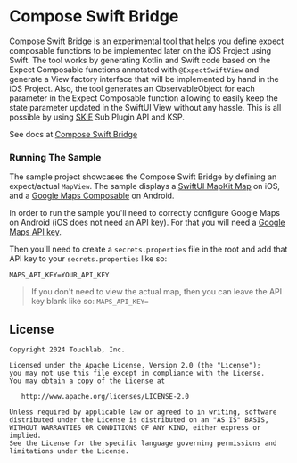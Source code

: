 # Compose Swift Bridge

Compose Swift Bridge is an experimental tool that helps you define expect composable functions to be
implemented later on the iOS Project using Swift. The tool works by generating Kotlin and Swift code
based on the Expect Composable functions annotated with `@ExpectSwiftView` and generate a View factory interface that will be implemented
by hand in the iOS Project. Also, the tool generates an ObservableObject for each parameter in the Expect Composable function
allowing to easily keep the state parameter updated in the SwiftUI View without any hassle. This is all possible by using [SKIE](https://skie.touchlab.co/) Sub Plugin API and KSP.

See docs at [Compose Swift Bridge](https://touchlab.co/composeswiftbridge)

### Running The Sample

The sample project showcases the Compose Swift Bridge by defining an expect/actual `MapView`. The
sample displays a [SwiftUI MapKit Map](https://developer.apple.com/documentation/mapkit/mapkit_for_swiftui) on iOS, 
and a [Google Maps Composable](https://github.com/googlemaps/android-maps-compose) on Android.

In order to run the sample you'll need to correctly configure Google Maps on Android (iOS does not need an API key). 
For that you will need a [Google Maps API key](https://developers.google.com/maps/documentation/android-sdk/get-api-key).

Then you'll need to create a `secrets.properties` file in the root and add that API key to your `secrets.properties` like so:

```
MAPS_API_KEY=YOUR_API_KEY
```

> If you don't need to view the actual map, then you can leave the API key blank like so: `MAPS_API_KEY=`


## License

```
Copyright 2024 Touchlab, Inc.

Licensed under the Apache License, Version 2.0 (the "License");
you may not use this file except in compliance with the License.
You may obtain a copy of the License at

   http://www.apache.org/licenses/LICENSE-2.0

Unless required by applicable law or agreed to in writing, software
distributed under the License is distributed on an "AS IS" BASIS,
WITHOUT WARRANTIES OR CONDITIONS OF ANY KIND, either express or implied.
See the License for the specific language governing permissions and
limitations under the License.
```
